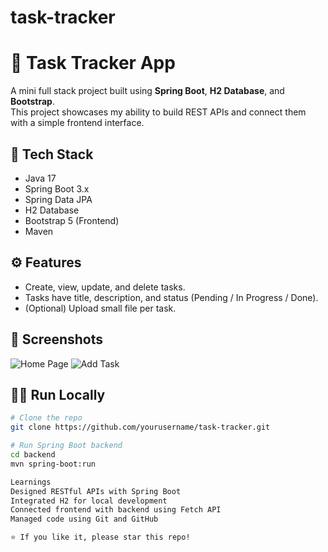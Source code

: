 # task-tracker
# 📝 Task Tracker App

A mini full stack project built using **Spring Boot**, **H2 Database**, and **Bootstrap**.  
This project showcases my ability to build REST APIs and connect them with a simple frontend interface.

## 🚀 Tech Stack
- Java 17
- Spring Boot 3.x
- Spring Data JPA
- H2 Database
- Bootstrap 5 (Frontend)
- Maven

## ⚙️ Features
- Create, view, update, and delete tasks.
- Tasks have title, description, and status (Pending / In Progress / Done).
- (Optional) Upload small file per task.

## 📸 Screenshots
![Home Page](./screenshots/home-page.png)
![Add Task](./screenshots/add-task.png)

## 🏃‍♀️ Run Locally
```bash
# Clone the repo
git clone https://github.com/yourusername/task-tracker.git

# Run Spring Boot backend
cd backend
mvn spring-boot:run

Learnings
Designed RESTful APIs with Spring Boot
Integrated H2 for local development
Connected frontend with backend using Fetch API
Managed code using Git and GitHub

⭐ If you like it, please star this repo!
